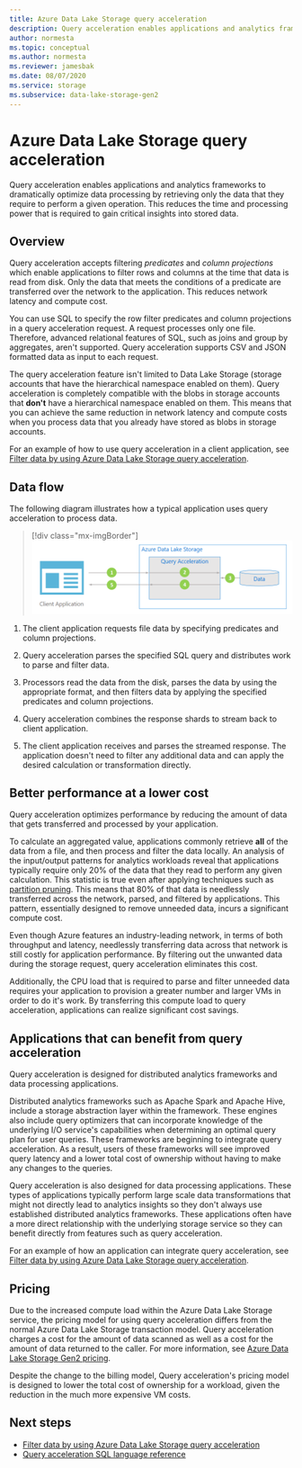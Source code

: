 ```yaml
---
title: Azure Data Lake Storage query acceleration
description: Query acceleration enables applications and analytics frameworks to dramatically optimize data processing by retrieving only the data that is required for a processing operation.
author: normesta
ms.topic: conceptual
ms.author: normesta
ms.reviewer: jamesbak
ms.date: 08/07/2020
ms.service: storage
ms.subservice: data-lake-storage-gen2
---
```


# Azure Data Lake Storage query acceleration

Query acceleration enables applications and analytics frameworks to dramatically optimize data processing by retrieving only the data that they require to perform a given operation. This reduces the time and processing power that is required to gain critical insights into stored data.

## Overview

Query acceleration accepts filtering *predicates* and *column projections* which enable applications to filter rows and columns at the time that data is read from disk. Only the data that meets the conditions of a predicate are transferred over the network to the application. This reduces network latency and compute cost.  

You can use SQL to specify the row filter predicates and column projections in a query acceleration request. A request processes only one file. Therefore, advanced relational features of SQL, such as joins and group by aggregates, aren't supported. Query acceleration supports CSV and JSON formatted data as input to each request.

The query acceleration feature isn't limited to Data Lake Storage (storage accounts that have the hierarchical namespace enabled on them). Query acceleration is completely compatible with the blobs in storage accounts that **don't** have a hierarchical namespace enabled on them. This means that you can achieve the same reduction in network latency and compute costs when you process data that you already have stored as blobs in storage accounts.

For an example of how to use query acceleration in a client application, see [Filter data by using Azure Data Lake Storage query acceleration](data-lake-storage-query-acceleration-how-to.md).

## Data flow

The following diagram illustrates how a typical application uses query acceleration to process data.

> [!div class="mx-imgBorder"]
> ![Query acceleration overview](./media/data-lake-storage-query-acceleration/query-acceleration.png)

1. The client application requests file data by specifying predicates and column projections.

2. Query acceleration parses the specified SQL query and distributes work to parse and filter data.

3. Processors read the data from the disk, parses the data by using the appropriate format, and then filters data by applying the specified predicates and column projections.

4. Query acceleration combines the response shards to stream back to client application.

5. The client application receives and parses the streamed response. The application doesn't need to filter any additional data and can apply the desired calculation or transformation directly.

## Better performance at a lower cost

Query acceleration optimizes performance by reducing the amount of data that gets transferred and processed by your application.

To calculate an aggregated value, applications commonly retrieve **all** of the data from a file, and then process and filter the data locally. An analysis of the input/output patterns for analytics workloads reveal that applications typically require only 20% of the data that they read to perform any given calculation. This statistic is true even after applying techniques such as [partition pruning](https://docs.microsoft.com/azure/hdinsight/hdinsight-hadoop-optimize-hive-query#hive-partitioning). This means that 80% of that data is needlessly transferred across the network, parsed, and filtered by applications. This pattern, essentially designed to remove unneeded data, incurs a significant compute cost.  

Even though Azure features an industry-leading network, in terms of both throughput and latency, needlessly transferring data across that network is still costly for application performance. By filtering out the unwanted data during the storage request, query acceleration eliminates this cost.

Additionally, the CPU load that is required to parse and filter unneeded data requires your application to provision a greater number and larger VMs in order to do it's work. By transferring this compute load to query acceleration, applications can realize significant cost savings.

## Applications that can benefit from query acceleration

Query acceleration is designed for distributed analytics frameworks and data processing applications. 

Distributed analytics frameworks such as Apache Spark and Apache Hive, include a storage abstraction layer within the framework. These engines also include query optimizers that can incorporate knowledge of the underlying I/O service's capabilities when determining an optimal query plan for user queries. These frameworks are beginning to integrate query acceleration. As a result, users of these frameworks will see improved query latency and a lower total cost of ownership without having to make any changes to the queries. 

Query acceleration is also designed for data processing applications. These types of applications typically perform large scale data transformations that might not directly lead to analytics insights so they don't always use established distributed analytics frameworks. These applications often have a more direct relationship with the underlying storage service so they can benefit directly from features such as query acceleration. 

For an example of how an application can integrate query acceleration, see [Filter data by using Azure Data Lake Storage query acceleration](data-lake-storage-query-acceleration-how-to.md).

## Pricing

Due to the increased compute load within the Azure Data Lake Storage service, the pricing model for using query acceleration differs from the normal Azure Data Lake Storage transaction model. Query acceleration charges a cost for the amount of data scanned as well as a cost for the amount of data returned to the caller. For more information, see [Azure Data Lake Storage Gen2 pricing](https://azure.microsoft.com/pricing/details/storage/data-lake/).

Despite the change to the billing model, Query acceleration's pricing model is designed to lower the total cost of ownership for a workload, given the reduction in the much more expensive VM costs.

## Next steps

- [Filter data by using Azure Data Lake Storage query acceleration](data-lake-storage-query-acceleration-how-to.md)
- [Query acceleration SQL language reference](query-acceleration-sql-reference.md)


